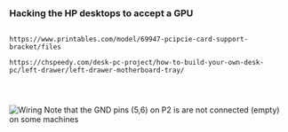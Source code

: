 
### Hacking the HP desktops to accept a GPU



```

https://www.printables.com/model/69947-pcipcie-card-support-bracket/files

```


```
https://chspeedy.com/desk-pc-project/how-to-build-your-own-desk-pc/left-drawer/left-drawer-motherboard-tray/




```


![Wiring](https://linustechtips.com/uploads/monthly_2018_11/1269344994_powerschematic.jpg.4b9dabc11adb05f8bc980684f3c4af9d.jpg)
Note that the GND pins (5,6) on P2 is are not connected (empty) on some machines
